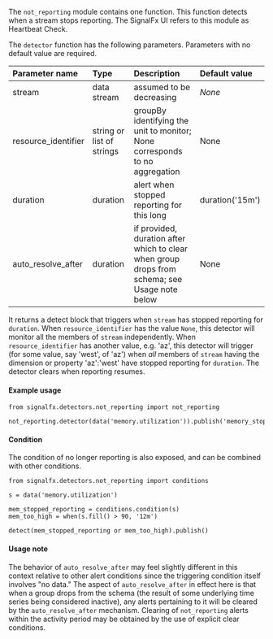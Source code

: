 The `not_reporting` module contains one function. This function detects when a stream stops reporting. The SignalFx UI refers to this module as Heartbeat Check.

The `detector` function has the following parameters. Parameters with no default value are required.                         

|Parameter name|Type|Description|Default value|
|:---|:---|:---|:---|
|stream|data stream|assumed to be decreasing|*None*|
|resource_identifier|string or list of strings|groupBy identifying the unit to monitor; None corresponds to no aggregation|None|
|duration|duration|alert when stopped reporting for this long|duration('15m')|
|auto_resolve_after|duration|if provided, duration after which to clear when group drops from schema; see Usage note below|None|

It returns a detect block that triggers when `stream` has stopped reporting for `duration`. When `resource_identifier` has the value `None`, this detector will monitor all the members of `stream` independently. When `resource_identifier` has another value, e.g. 'az', this detector will trigger (for some value, say 'west', of 'az') when *all* members of `stream` having the dimension or property 'az':'west' have stopped reporting for `duration`. The detector clears when reporting resumes.
   
#### Example usage
~~~~~~~~~~~~~~~~~~~~
from signalfx.detectors.not_reporting import not_reporting

not_reporting.detector(data('memory.utilization')).publish('memory_stopped_reporting')
~~~~~~~~~~~~~~~~~~~~

#### Condition

The condition of no longer reporting is also exposed, and can be combined with other conditions.

~~~~~~~~~~~~~~~~~~~~
from signalfx.detectors.not_reporting import conditions

s = data('memory.utilization')

mem_stopped_reporting = conditions.condition(s)
mem_too_high = when(s.fill() > 90, '12m')

detect(mem_stopped_reporting or mem_too_high).publish()
~~~~~~~~~~~~~~~~~~~~

#### Usage note

The behavior of `auto_resolve_after` may feel slightly different in this context relative to other alert conditions since the triggering condition itself involves "no data." The aspect of `auto_resolve_after` in effect here is that when a group drops from the schema (the result of some underlying time series being considered inactive), any alerts pertaining to it will be cleared by the `auto_resolve_after` mechanism. Clearing of `not_reporting` alerts within the activity period may be obtained by the use of explicit clear conditions. 
